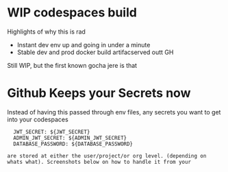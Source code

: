
# WIP codespaces build
Highlights of why this is rad 
- Instant dev env up and going in under a minute 
- Stable dev and prod docker build artifacserved outt GH

Still WIP, but the first known gocha jere is that

# Github Keeps your Secrets now
Instead of having this passed through env files, any secrets you want to get into your codespaces
```
  JWT_SECRET: ${JWT_SECRET}
  ADMIN_JWT_SECRET: ${ADMIN_JWT_SECRET}
  DATABASE_PASSWORD: ${DATABASE_PASSWORD}

are stored at either the user/project/or org level. (depending on whats what). Screenshots below on how to handle it from your 
```

[](https://user-images.githubusercontent.com/102188982/208077895-fc624ffc-2dc4-4d72-a474-5bc6d937e39d.jpeg)

[](https://user-images.githubusercontent.com/102188982/208077915-85341fd7-ba83-4516-9f0b-cc314b849be3.jpeg)